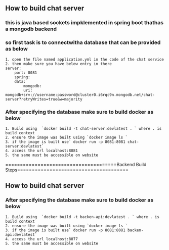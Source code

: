 ## How to build chat server 
### this is java based sockets impklemented in spring boot thathas a mongodb backend
### so first task is to connectwitha  database that can be provided as below 
    1. open the file named application.yml in the code of the chat service 
    2. then make sure you have below entry in there 
    server:
        port: 8081
        spring:
        data:
            mongodb:
            uri: mongodb+srv://username:password@cluster0.i6rqc9n.mongodb.net/chat-server?retryWrites=true&w=majority
            
### After specifying the database make sure to build docker as below 
    1. Build using  `docker build -t chat-server:devlatest . ` where . is build context
    2. ensure the image was built using `docker image ls `
    3. if the image is built use` docker run -p 8081:8081 chat-server:devlatest` 
    4. access the url localhost:8081
    5. the same must be accessible on website


======================================Backend Build Steps======================================

## How to build chat server 
### After specifying the database make sure to build docker as below 
    1. Build using  `docker build -t backen-api:devlatest . ` where . is build context
    2. ensure the image was built using `docker image ls `
    3. if the image is built use` docker run -p 8081:8081 backen-api:devlatest` 
    4. access the url localhost:8077
    5. the same must be accessible on website
### 

